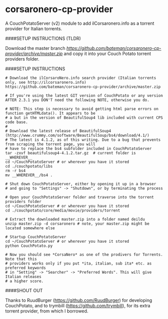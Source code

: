 corsaronero-cp-provider
=======================

A CouchPotatoServer (v2) module to add ilCorsaronero.info as a torrent provider for Italian torrents.

####SETUP INSTRUCTIONS (TLDR)

Download the master branch *https://github.com/bateman/corsaronero-cp-provider/archive/master.zip* and copy it into
your Couch Potato torrent providers folder.

####SETUP INSTRUCTIONS

```
# Download the ilCorsaroNero.info search provider (Italian torrents only, see http://ilcorsaronero.info)
https://github.com/bateman/corsaronero-cp-provider/archive/master.zip

# If you're using the latest GIT version of CouchPotato or any version AFTER 2.3.1 you DON'T need the following NOTE, otherwise you do.

# NOTE: This step is necessary to avoid getting html parse errors on function getHTMLdata(). It appears to be
# a but in the version of BeautifulSoup4 lib included with current CPS code base.
#
# Download the latest release of BeautifulSoup4 (http://www.crummy.com/software/BeautifulSoup/bs4/download/4.1/)
# The latest is 4.1.2, as of this writing. Due to a bug that prevents from scraping the torrent page, you will 
# have to replace the bs4 subfolder included in CouchPotatoServer 
tar -zxvf beautifulsoup4-4.1.2.tar.gz  # current folder is __WHEREVER__
cd ~/CouchPotatoServer # or wherever you have it stored
cd ./couchpotato/libs
rm -r bs4
mv __WHEREVER__/bs4 .

# Shut down CouchPotatoServer, either by opening it up in a browser 
# and going to "Settings" -> "Shutdown", or by terminating the process

# Open your CouchPotatoServer folder and traverse into the torrent providers folder
cd ~/CouchPotatoServer # or wherever you have it stored
cd ./couchpotato/core/media/movie/providers/torrent

# Extract the downloaded master.zip into a folder named deildu
unzip master.zip -d corsaronero # note, your master.zip might be located somewhere else

# Startup CouchPotatoServer
cd ~/CouchPotatoServer # or wherever you have it stored
python CouchPotato.py

# Now you should see *CorsaNero* as one of the prodivers for Torrents. Note that this 
# providers works only if you put *ita, italian, sub ita* etc. as preferred keywords
# in "Setting" -> "Searcher" -> "Preferred Words". This will give Italian releases
# a higher score.
```

####SHOUT OUT

Thanks to RuudBurger (https://github.com/RuudBurger) for developing CouchPotato, 
and to trymbill (https://github.com/trymbill), for its extra torrent provider, from which I borrowed.
